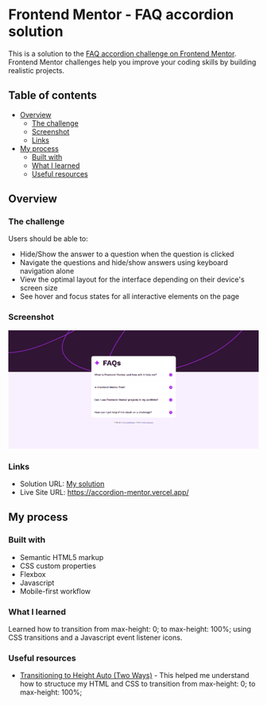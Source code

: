 # Frontend Mentor - FAQ accordion solution

This is a solution to the [FAQ accordion challenge on Frontend Mentor](https://www.frontendmentor.io/challenges/faq-accordion-wyfFdeBwBz). Frontend Mentor challenges help you improve your coding skills by building realistic projects.

## Table of contents

- [Overview](#overview)
  - [The challenge](#the-challenge)
  - [Screenshot](#screenshot)
  - [Links](#links)
- [My process](#my-process)
  - [Built with](#built-with)
  - [What I learned](#what-i-learned)
  - [Useful resources](#useful-resources)

## Overview

### The challenge

Users should be able to:

- Hide/Show the answer to a question when the question is clicked
- Navigate the questions and hide/show answers using keyboard navigation alone
- View the optimal layout for the interface depending on their device's screen size
- See hover and focus states for all interactive elements on the page

### Screenshot

![](./screenshot.png)

### Links

- Solution URL: [My solution](https://www.frontendmentor.io/solutions/faq-accordion---transitioning-heights-with-css-and-js-UB-jegabOB)
- Live Site URL: https://accordion-mentor.vercel.app/

## My process

### Built with

- Semantic HTML5 markup
- CSS custom properties
- Flexbox
- Javascript
- Mobile-first workflow

### What I learned

Learned how to transition from max-height: 0; to max-height: 100%; using CSS transitions and a Javascript event listener icons.

### Useful resources

- [Transitioning to Height Auto (Two Ways)](https://keithjgrant.com/posts/2023/04/transitioning-to-height-auto/) - This helped me understand how to structuce my HTML and CSS to transition from max-height: 0; to max-height: 100%;
